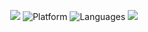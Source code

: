 
<p align=center>
<a href="https://jitpack.io/#TalbotGooday/MediaViewer"><img src="https://jitpack.io/v/TalbotGooday/MediaViewer.svg" /></a>
<img alt="Platform" src="https://img.shields.io/badge/platforms-Android-green.svg" />
<img alt="Languages" src="https://img.shields.io/badge/languages-Kotlin-F18E33.svg" />
<a href="https://www.apache.org/licenses/LICENSE-2.0.html"><img src="http://img.shields.io/badge/license-MIT-green.svg?style=flat" /></a>
</p>
